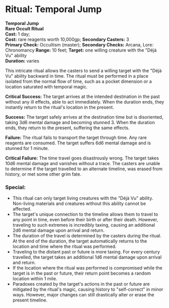 # Ritual: Temporal Jump
**Temporal Jump**\
**Rare Occult Ritual**\
**Cast:** 1 day;\
**Cost:** rare reagents worth 10,000gp; **Secondary Casters:** 3\
**Primary Check:** Occultism (master); **Secondary Checks:** Arcana, Lore: Chronomancy
**Range:** 10 feet; **Target:** one willing creature with the "Déjà Vu" ability\
**Duration:** varies

This intricate ritual allows the casters to send a willing target with the "Déjà Vu" ability backward in time. The ritual must be performed in a place isolated from the normal flow of time, such as a pocket dimension or a location saturated with temporal magic.

**Critical Success:** The target arrives at the intended destination in the past without any ill effects, able to act immediately. When the duration ends, they instantly return to the ritual's location in the present.

**Success:** The target safely arrives at the destination time but is disoriented, taking 3d6 mental damage and becoming stunned 3. When the duration ends, they return to the present, suffering the same effects.

**Failure:** The ritual fails to transport the target through time. Any rare reagents are consumed. The target suffers 6d6 mental damage and is stunned for 1 minute.

**Critical Failure:** The time travel goes disastrously wrong. The target takes 10d6 mental damage and vanishes without a trace. The casters are unable to determine if the target travelled to an alternate timeline, was erased from history, or met some other grim fate.

### Special:
- This ritual can only target living creatures with the "Déjà Vu" ability. Non-living materials and creatures without this ability cannot be affected. 
- The target's unique connection to the timeline allows them to travel to any point in time, even before their birth or after their death. However, traveling to such extremes is incredibly taxing, causing an additional 2d6 mental damage upon arrival and return.
- The duration of the travel is determined by the casters during the ritual. At the end of the duration, the target automatically returns to the location and time where the ritual was performed.
- Traveling to the distant past or future is more taxing. For every century travelled, the target takes an additional 1d6 mental damage upon arrival and return.
- If the location where the ritual was performed is compromised while the target is in the past or future, their return point becomes a random location within 1 mile. 
- Paradoxes created by the target's actions in the past or future are mitigated by the ritual's magic, causing history to "self-correct" in minor ways. However, major changes can still drastically alter or erase the present timeline.